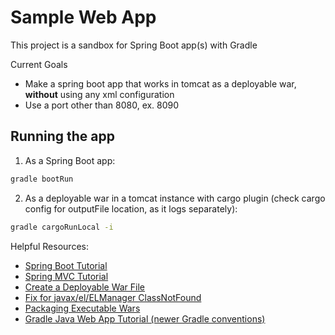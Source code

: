 # Sample Web App

This project is a sandbox for Spring Boot app(s) with Gradle

Current Goals
- Make a spring boot app that works in tomcat as a deployable war, **without** using any xml configuration
- Use a port other than 8080, ex. 8090

## Running the app

1. As a Spring Boot app:

```bash
gradle bootRun
```

2. As a deployable war in a tomcat instance with cargo plugin (check cargo config for outputFile location, as it logs separately):

```bash
gradle cargoRunLocal -i
```

Helpful Resources:

- [Spring Boot Tutorial](https://spring.io/guides/gs/spring-boot/)
- [Spring MVC Tutorial](https://spring.io/guides/gs/serving-web-content/)
- [Create a Deployable War File](https://docs.spring.io/spring-boot/docs/current/reference/htmlsingle/#howto-create-a-deployable-war-file)
- [Fix for javax/el/ELManager ClassNotFound](https://stackoverflow.com/a/49414569)
- [Packaging Executable Wars](https://docs.spring.io/spring-boot/docs/current/gradle-plugin/reference/html/#packaging-executable-wars)
- [Gradle Java Web App Tutorial (newer Gradle conventions)](https://guides.gradle.org/building-java-web-applications/)